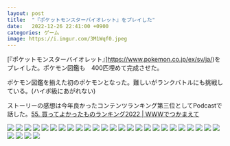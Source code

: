 ```yaml
---
layout: post
title:  "『ポケットモンスターバイオレット』をプレイした"
date:   2022-12-26 22:41:00 +0900
categories: ゲーム
image: https://i.imgur.com/3M1Wqf0.jpeg
---
```

[『ポケットモンスターバイオレット』]https://www.pokemon.co.jp/ex/sv/ja/)をプレイした。ポケモン図鑑も　400匹埋めて完成させた。


ポケモン図鑑を揃えた初のポケモンとなった。難しいがランクバトルにも挑戦している。(ハイボ級にあがれない)


ストーリーの感想は今年良かったコンテンツランキング第三位としてPodcastで話した。[55. 買ってよかったものランキング2022 | WWWでつかまえて](https://www-de-tsukamaete.github.io/episode/55)


![](https://i.imgur.com/Se2ec2I.jpeg)
![](https://i.imgur.com/80Cqdrg.jpeg)
![](https://i.imgur.com/j3gJjEr.jpeg)
![](https://i.imgur.com/YGct7R3.jpeg)
![](https://i.imgur.com/wGqMLWG.jpeg)
![](https://i.imgur.com/5s9GKBe.jpeg)
![](https://i.imgur.com/JMyj99F.jpeg)
![](https://i.imgur.com/vkGMcrU.jpeg)
![](https://i.imgur.com/45EKhli.jpeg)
![](https://i.imgur.com/pJBvTU9.jpeg)
![](https://i.imgur.com/aINYJTU.jpeg)
![](https://i.imgur.com/6YJI6kh.jpeg)
![](https://i.imgur.com/gQFqJ92.jpeg)
![](https://i.imgur.com/8qbGcYH.jpeg)
![](https://i.imgur.com/pXiyBcB.jpeg)
![](https://i.imgur.com/QwUUTU6.jpeg)
![](https://i.imgur.com/WNRClAa.jpeg)
![](https://i.imgur.com/3JnSSw4.jpeg)
![](https://i.imgur.com/LKk3prN.jpeg)
![](https://i.imgur.com/QhNJkAI.jpeg)
![](https://i.imgur.com/141CAKA.jpeg)
![](https://i.imgur.com/pRK7PYu.jpeg)
![](https://i.imgur.com/nCCwef8.jpeg)
![](https://i.imgur.com/kXfHiEB.jpeg)
![](https://i.imgur.com/3M1Wqf0.jpeg)
![](https://i.imgur.com/WuDbqP9.jpeg)
![](https://i.imgur.com/KUnc4Z0.jpeg)
![](https://i.imgur.com/W7try2E.jpeg)
![](https://i.imgur.com/U27cAf7.jpeg)